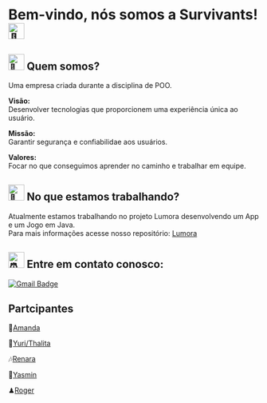 # Bem-vindo, nós somos a Survivants! <img src="https://fonts.gstatic.com/s/e/notoemoji/latest/1f389/512.gif" alt="🎉" width="32" height="32">


## <img src="https://fonts.gstatic.com/s/e/notoemoji/latest/1f304/512.gif" alt="🌄" width="32" height="32"> Quem somos?
Uma empresa criada durante a disciplina de POO.

**Visão:**</br>
Desenvolver tecnologias que proporcionem uma experiência única ao usuário.

**Missão:**</br>
Garantir segurança e confiabilidae aos usuários.
   
**Valores:**</br>
Focar no que conseguimos aprender no caminho e trabalhar em equipe.

## <img src="https://fonts.gstatic.com/s/e/notoemoji/latest/1f3af/512.gif" alt="🎯" width="32" height="32"> No que estamos trabalhando?
Atualmente estamos trabalhando no projeto Lumora desenvolvendo um App e um Jogo em Java.</br>
Para mais informações acesse nosso repositório: [Lumora](https://github.com/Survivantts/Lumora)

## <img src="https://fonts.gstatic.com/s/e/notoemoji/latest/23f0/512.gif" alt="⏰" width="32" height="32"> Entre em contato conosco:
[![Gmail Badge](https://img.shields.io/badge/-survivantts@email.com-006bed?style=flat-square&logo=Gmail&logoColor=white&link=mailto:survivantts@gmail.com)](mailto:survivantts@gmail.com)

## Partcipantes
🐼[Amanda](https://github.com/AmandaSimao01)</br>

🎨[Yuri/Thalita](https://github.com/YuriThali)</br>

🎶[Renara](https://github.com/Renaras)</br>

🦋[Yasmin](https://github.com/yasmin0liver)</br>

♟[Roger](https://github.com/rogermsarmento)
